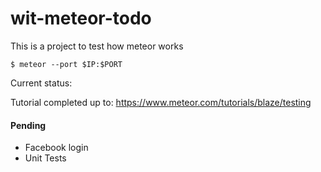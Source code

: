 # wit-meteor-todo

This is a project to test how meteor works
   
    $ meteor --port $IP:$PORT

Current status:

Tutorial completed up to:
https://www.meteor.com/tutorials/blaze/testing

#### Pending 
* Facebook login
* Unit Tests